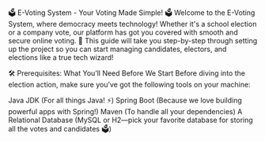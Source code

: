 🗳️ E-Voting System - Your Voting Made Simple! 🗳️
Welcome to the E-Voting System, where democracy meets technology! Whether it's a school election or a company vote, our platform has got you covered with smooth and secure online voting. 🎉 This guide will take you step-by-step through setting up the project so you can start managing candidates, electors, and elections like a true tech wizard!

🛠️ Prerequisites: What You’ll Need Before We Start
Before diving into the election action, make sure you’ve got the following tools on your machine:

Java JDK (For all things Java! ⚡)
Spring Boot (Because we love building powerful apps with Spring!)
Maven (To handle all your dependencies)
A Relational Database (MySQL or H2—pick your favorite database for storing all the votes and candidates 🗳️)
